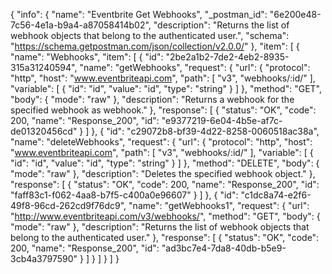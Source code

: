 {
  "info": {
    "name": "Eventbrite Get Webhooks",
    "_postman_id": "6e200e48-7c56-4e1a-b9a4-a87058414b02",
    "description": "Returns the list of webhook objects that belong to the authenticated user.",
    "schema": "https://schema.getpostman.com/json/collection/v2.0.0/"
  },
  "item": [
    {
      "name": "Webhooks",
      "item": [
        {
          "id": "2be2a1b2-7de2-4eb2-8935-315a31240594",
          "name": "getWebhooks",
          "request": {
            "url": {
              "protocol": "http",
              "host": "www.eventbriteapi.com",
              "path": [
                "v3",
                "webhooks/:id/"
              ],
              "variable": [
                {
                  "id": "id",
                  "value": "id",
                  "type": "string"
                }
              ]
            },
            "method": "GET",
            "body": {
              "mode": "raw"
            },
            "description": "Returns a webhook for the specified webhook as webhook."
          },
          "response": [
            {
              "status": "OK",
              "code": 200,
              "name": "Response_200",
              "id": "e9377219-6e04-4b5e-af7c-de01320456cd"
            }
          ]
        },
        {
          "id": "c29072b8-bf39-4d22-8258-0060518ac38a",
          "name": "deleteWebhooks",
          "request": {
            "url": {
              "protocol": "http",
              "host": "www.eventbriteapi.com",
              "path": [
                "v3",
                "webhooks/:id/"
              ],
              "variable": [
                {
                  "id": "id",
                  "value": "id",
                  "type": "string"
                }
              ]
            },
            "method": "DELETE",
            "body": {
              "mode": "raw"
            },
            "description": "Deletes the specified webhook object."
          },
          "response": [
            {
              "status": "OK",
              "code": 200,
              "name": "Response_200",
              "id": "faff83c1-f062-4aa8-b7f5-c400a0e96607"
            }
          ]
        },
        {
          "id": "c1dc8a74-e2f6-49f8-96cd-262cd9f76dc9",
          "name": "getWebhooks1",
          "request": {
            "url": "http://www.eventbriteapi.com/v3/webhooks/",
            "method": "GET",
            "body": {
              "mode": "raw"
            },
            "description": "Returns the list of webhook objects that belong to the authenticated user."
          },
          "response": [
            {
              "status": "OK",
              "code": 200,
              "name": "Response_200",
              "id": "ad3bc7e4-7da8-40db-b5e9-3cb4a3797590"
            }
          ]
        }
      ]
    }
  ]
}